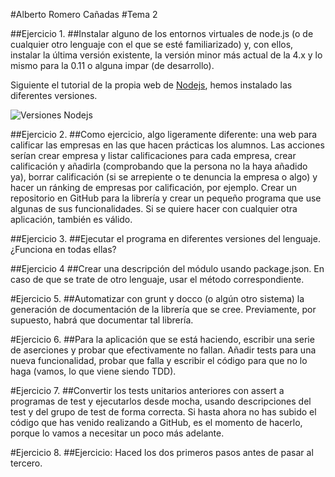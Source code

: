 #Alberto Romero Cañadas 
#Tema 2

##Ejercicio 1.
##Instalar alguno de los entornos virtuales de node.js (o de cualquier otro lenguaje con el que se esté familiarizado) y, con ellos, instalar la última versión existente, la versión minor más actual de la 4.x y lo mismo para la 0.11 o alguna impar (de desarrollo).

Siguiente el tutorial de la propia web de [Nodejs](http://nodejs.org/en/download/package-manager/), hemos instalado las diferentes versiones.


![Versiones Nodejs](https://i.gyazo.com/84556a8c3cd3de8fb6937a9db6dd139e.png "Versiones Nodejs")

##Ejercicio 2.
##Como ejercicio, algo ligeramente diferente: una web para calificar las empresas en las que hacen prácticas los alumnos. Las acciones serían crear empresa y listar calificaciones para cada empresa, crear calificación y añadirla (comprobando que la persona no la haya añadido ya), borrar calificación (si se arrepiente o te denuncia la empresa o algo) y hacer un ránking de empresas por calificación, por ejemplo. Crear un repositorio en GitHub para la librería y crear un pequeño programa que use algunas de sus funcionalidades. Si se quiere hacer con cualquier otra aplicación, también es válido.



##Ejercicio 3.
##Ejecutar el programa en diferentes versiones del lenguaje. ¿Funciona en todas ellas?


##Ejercicio 4
##Crear una descripción del módulo usando package.json. En caso de que se trate de otro lenguaje, usar el método correspondiente.


#Ejercicio 5.
##Automatizar con grunt y docco (o algún otro sistema) la generación de documentación de la librería que se cree. Previamente, por supuesto, habrá que documentar tal librería.


#Ejercicio 6.
##Para la aplicación que se está haciendo, escribir una serie de aserciones y probar que efectivamente no fallan. Añadir tests para una nueva funcionalidad, probar que falla y escribir el código para que no lo haga (vamos, lo que viene siendo TDD).





#Ejercicio 7.
##Convertir los tests unitarios anteriores con assert a programas de test y ejecutarlos desde mocha, usando descripciones del test y del grupo de test de forma correcta. Si hasta ahora no has subido el código que has venido realizando a GitHub, es el momento de hacerlo, porque lo vamos a necesitar un poco más adelante.


#Ejercicio 8.
##Ejercicio: Haced los dos primeros pasos antes de pasar al tercero.














